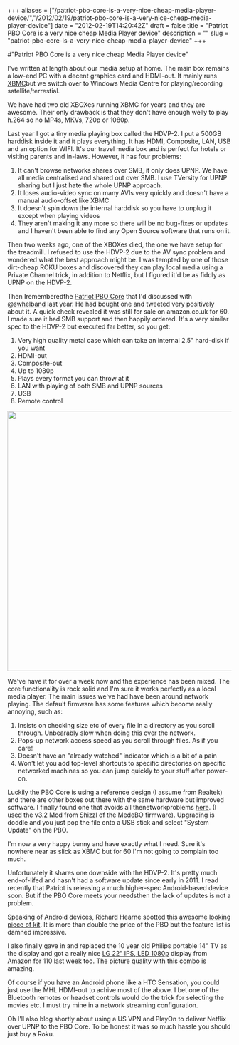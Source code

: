 +++
aliases = ["/patriot-pbo-core-is-a-very-nice-cheap-media-player-device/","/2012/02/19/patriot-pbo-core-is-a-very-nice-cheap-media-player-device"]
date = "2012-02-19T14:20:42Z"
draft = false
title = "Patriot PBO Core is a very nice cheap Media Player device"
description = ""
slug = "patriot-pbo-core-is-a-very-nice-cheap-media-player-device"
+++

#"Patriot PBO Core is a very nice cheap Media Player device"

I've written at length about our media setup at home. The main box remains a low-end PC with a decent graphics card and HDMI-out. It mainly runs <a href="http://xbmc.org/">XBMC</a>but we switch over to Windows Media Centre for playing/recording satellite/terrestial.

We have had two old XBOXes running XBMC for years and they are awesome. Their only drawback is that they don't have enough welly to play h.264 so no MP4s, MKVs, 720p or 1080p.

Last year I got a tiny media playing box called the HDVP-2. I put a 500GB harddisk inside it and it plays everything. It has HDMI, Composite, LAN, USB and an option for WIFI. It's our travel media box and is perfect for hotels or visiting parents and in-laws. However, it has four problems:
<ol>
	<li>It can't browse networks shares over SMB, it only does UPNP. We have all media centralised and shared out over SMB. I use TVersity for UPNP sharing but I just hate the whole UPNP approach.</li>
	<li>It loses audio-video sync on many AVIs very quickly and doesn't have a manual audio-offset like XBMC</li>
	<li>It doesn't spin down the internal harddisk so you have to unplug it except when playing videos</li>
	<li>They aren't making it any more so there will be no bug-fixes or updates and I haven't been able to find any Open Source software that runs on it.</li>
</ol>
Then two weeks ago, one of the XBOXes died, the one we have setup for the treadmill. I refused to use the HDVP-2 due to the AV sync problem and wondered what the best approach might be. I was tempted by one of those dirt-cheap ROKU boxes and discovered they can play local media using a Private Channel trick, in addition to Netflix, but I figured it'd be as fiddly as UPNP on the HDVP-2.

Then Irememberedthe <a href="http://www.amazon.co.uk/Patriot-PCMPBO25-Office-Definition-Player/dp/B002Q4U9PY/ref=sr_1_1?ie=UTF8&amp;qid=1329660253&amp;sr=8-1">Patriot PBO Core</a> that I'd discussed with <a href="http://twitter.com/swhelband">@swhelband</a> last year. He had bought one and tweeted very positively about it. A quick check revealed it was still for sale on amazon.co.uk for 60. I made sure it had SMB support and then happily ordered. It's a very similar spec to the HDVP-2 but executed far better, so you get:
<ol>
	<li>Very high quality metal case which can take an internal 2.5" hard-disk if you want</li>
	<li>HDMI-out</li>
	<li>Composite-out</li>
	<li>Up to 1080p</li>
	<li>Plays every format you can throw at it</li>
	<li>LAN with playing of both SMB and UPNP sources</li>
	<li>USB</li>
	<li>Remote control</li>
</ol>
<a href="http://www.patriotmemory.com/products/detailp.jsp?prodline=6&amp;catid=69&amp;prodgroupid=159&amp;id=895"><img class="alignnone size-large wp-image-592" title="PBO_Core_IsoRight" src="https://s3-eu-west-1.amazonaws.com/conoroneill.net/wp-content/uploads/2012/02/PBO_Core_IsoRight-1024x1024.jpg" alt="" width="584" height="584" /></a>

We've have it for over a week now and the experience has been mixed. The core functionality is rock solid and I'm sure it works perfectly as a local media player. The main issues we've had have been around network playing. The default firmware has some features which become really annoying, such as:
<ol>
	<li>Insists on checking size etc of every file in a directory as you scroll through. Unbearably slow when doing this over the network.</li>
	<li>Pops-up network access speed as you scroll through files. As if you care!</li>
	<li>Doesn't have an "already watched" indicator which is a bit of a pain</li>
	<li>Won't let you add top-level shortcuts to specific directories on specific networked machines so you can jump quickly to your stuff after power-on.</li>
</ol>
Luckily the PBO Core is using a reference design (I assume from Realtek) and there are other boxes out there with the same hardware but improved software. I finally found one that avoids all thenetworkproblems <a href="http://patriot-box-office.wikidot.com/pbo-alternative-custom-firmwares">here</a>. (I used the v3.2 Mod from Shizzl of the MedeBO firmware). Upgrading is doddle and you just pop the file onto a USB stick and select "System Update" on the PBO.

I'm now a very happy bunny and have exactly what I need. Sure it's nowhere near as slick as XBMC but for 60 I'm not going to complain too much.

Unfortunately it shares one downside with the HDVP-2. It's pretty much end-of-lifed and hasn't had a software update since early in 2011. I read recently that Patriot is releasing a much higher-spec Android-based device soon. But if the PBO Core meets your needsthen the lack of updates is not a problem.

Speaking of Android devices, Richard Hearne spotted <a href="http://www.iboum.com/pr/him900a.php">this awesome looking piece of kit</a>. It is more than double the price of the PBO but the feature list is damned impressive.

I also finally gave in and replaced the 10 year old Philips portable 14" TV as the display and got a really nice <a href="http://www.amazon.co.uk/LG-IPS225V-Advanced-Performance-Widescreen/dp/B0060LCBRI/ref=sr_1_1?s=computers&amp;ie=UTF8&amp;qid=1329660920&amp;sr=1-1">LG 22" IPS, LED 1080p</a> display from Amazon for 110 last week too. The picture quality with this combo is amazing.

Of course if you have an Android phone like a HTC Sensation, you could just use the MHL HDMI-out to achive most of the above. I bet one of the Bluetooth remotes or headset controls would do the trick for selecting the movies etc. I must try mine in a network streaming configuration.

Oh I'll also blog shortly about using a US VPN and PlayOn to deliver Netflix over UPNP to the PBO Core. To be honest it was so much hassle you should just buy a Roku.

&nbsp;